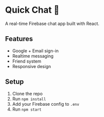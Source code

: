 # Quick Chat 💬

A real-time Firebase chat app built with React.

## Features
- Google + Email sign-in
- Realtime messaging
- Friend system
- Responsive design

## Setup
1. Clone the repo
2. Run `npm install`
3. Add your Firebase config to `.env`
4. Run `npm start`
